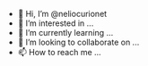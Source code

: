 - 👋 Hi, I’m @neliocurionet
- 👀 I’m interested in ...
- 🌱 I’m currently learning ...
- 💞️ I’m looking to collaborate on ...
- 📫 How to reach me ...

<!---
neliocurionet/neliocurionet is a ✨ special ✨ repository because its `README.md` (this file) appears on your GitHub profile.
You can click the Preview link to take a look at your changes.
--->

